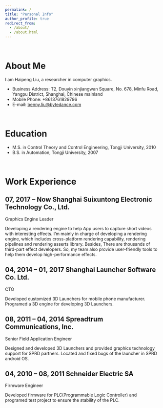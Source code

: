 ```yaml
---
permalink: /
title: "Personal Info"
author_profile: true
redirect_from: 
  - /about/
  - /about.html
---
```

<br>

About Me
======
I am Haipeng Liu, a researcher in computer graphics.
- Business Address: T2, Douyin xinjiangwan Square, No. 678, Minfu Road, Yangpu District, Shanghai, Chinese mainland
- Mobile Phone: +8613761829796
- E-mail: benny.liu@bytedance.com
<br>

Education
======
- M.S. in Control Theory and Control Engineering, Tongji University, 2010
- B.S. in Automation, Tongji University, 2007
<br>

Work Experience
======
07, 2017 – Now  	Shanghai Suixuntong Electronic Technology Co., Ltd.
------
Graphics Engine Leader <br>

Developing a rendering engine to help App users to capture short videos with interesting effects. I’m mainly in charge of developing a rendering engine, which includes cross-platform rendering capability, rendering pipelines and rendering asserts library. Besides, There are thousands of third-part effect developers. So, my team also provide user-friendly tools to help them develop high-performance effects.

04, 2014 – 01, 2017  	Shanghai Launcher Software Co. Ltd.
------
CTO <br>

Developed customized 3D Launchers for mobile phone manufacturer. Programed a 3D engine for developing 3D Launchers.

08, 2011 – 04, 2014  	Spreadtrum Communications, Inc.
------
Senior Field Application Engineer <br>

Designed and developed 3D Launchers and provided graphics technology support for SPRD partners. Located and fixed bugs of the launcher in SPRD android OS. 

04, 2010 – 08, 2011  	Schneider Electric SA
------
Firmware Engineer <br>

Developed firmware for PLC(Programmable Logic Controller) and programed test project to ensure the stability of the PLC.
